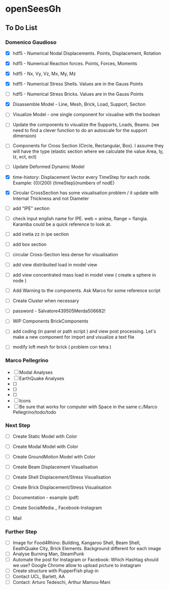 
# openSeesGh
## To Do List

### Domenico Gaudioso

* [x] hdf5 - Numerical Nodal Displacements. Points, Displacement, Rotation
* [x] hdf5 - Numerical Reaction forces. Points, Forces, Moments
* [x] hdf5 - Nx, Vy, Vz, Mx, My, Mz
* [x] hdf5 - Numerical Stress Shells. Values are in the Gauss Points
* [ ] hdf5 - Numerical Stress Bricks. Values are in the Gauss Points
* [x] Disassemble Model - Line, Mesh, Brick, Load, Support, Section
* [ ] Visualize Model - one single component for visualise with the boolean
* [ ] Update the components to visualize the Supports, Loads, Beams. (we need to find a clever function to do an autoscale for the support dimension)
* [ ] Components for Cross Section (Circle, Rectangular, Box). I assume they will have the type (elastic section where we calculate the value Area, Iy, Iz, ect, ect)


* [ ] Update Deformed Dynamic Model
* [x] time-history: Displacement Vector every TimeStep for each node. Example: {0}(200)   {timeStep}(numbers of nodE)
* [x] Circular CrossSection has some visualisation problem / it update with Internal Thickness and not Diameter
* [ ] add "IPE" section

* [ ] check input english name for IPE. web = anima, flange = flangia. Karamba could be a quick reference to look at.
* [ ] add inetia zz in ipe section
* [ ] add box section

* [ ] circular Cross-Section less dense for visualisation
* [ ] add view distribuited load in model view
* [ ] add view concentrated mass load in model view ( create a sphere in node )
* [ ] Add Warning to the components. Ask Marco for some reference script
* [ ] Create Cluster when necessary
* [ ] password - Salvatore439505Merda506682!
* [ ] WIP Components BrickComponents
* [ ] add coding (in panel or path script ) and view post processing. Let's make a new component for import and visualize a text file
* [ ] modify loft mesh for brick ( problem con tetra )

### Marco Pellegrino

* [ ] Modal Analyses
* [ ] EarthQuake Analyses
* [ ] 
* [ ] 
* [ ] 
* [ ] Icons
* [ ] Be sure that works for computer with Space in the same c:/Marco Pellegrino/todo/todo

### Next Step

* [ ] Create Static Model with Color
* [ ] Create Modal Model with Color
* [ ] Create GroundMotion Model with Color

* [ ] Create Beam Displacement Visualisation
* [ ] Create Shell Displacement/Stress Visualisation
* [ ] Create Brick Displacement/Stress Visualisation

* [ ] Documentation - example (pdf)
* [ ] Create SocialMedia _ Facebook-Instagram
* [ ] Mail

### Further Step

* [ ] Image for Food4Rhino: Building, Kangaroo Shell, Beam Shell, EeathQuake City, Brick Elements. Background different for each image
* [ ] Analyse Burning Man, SteamPunk
* [ ] Automate the post for Instagram or Facebook: Which Hashtag should we use? Google Chrome allow to upload picture to instagram
* [ ] Create structure with PupperFish plug-in
* [ ] Contact UCL, Barlett, AA
* [ ] Contact: Arturo Tedeschi, Arthur Mamou-Mani
